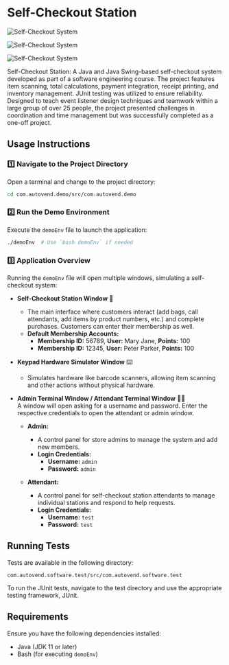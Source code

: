 # Self-Checkout Station

![Self-Checkout System](https://i.imgur.com/eGhaige.png)

![Self-Checkout System](https://i.imgur.com/23MEaa2.png)

![Self-Checkout System](https://i.imgur.com/zUGFJSN.png)

Self-Checkout Station: A Java and Java Swing-based self-checkout system developed as part of a software engineering course. The project features item scanning, total calculations, payment integration, receipt printing, and inventory management. JUnit testing was utilized to ensure reliability. Designed to teach event listener design techniques and teamwork within a large group of over 25 people, the project presented challenges in coordination and time management but was successfully completed as a one-off project.

## Usage Instructions

### 1️⃣ Navigate to the Project Directory
Open a terminal and change to the project directory:

```sh
cd com.autovend.demo/src/com.autovend.demo
```

### 2️⃣ Run the Demo Environment
Execute the `demoEnv` file to launch the application:

```sh
./demoEnv  # Use `bash demoEnv` if needed
```

### 3️⃣ Application Overview
Running the `demoEnv` file will open multiple windows, simulating a self-checkout system:

- **Self-Checkout Station Window** 🛒  
  - The main interface where customers interact (add bags, call attendants, add items by product numbers, etc.) and complete purchases. Customers can enter their membership as well.
  - **Default Membership Accounts:**  
    - **Membership ID:** 56789, **User:** Mary Jane, **Points:** 100  
    - **Membership ID:** 12345, **User:** Peter Parker, **Points:** 100  

- **Keypad Hardware Simulator Window** ⌨️  
  - Simulates hardware like barcode scanners, allowing item scanning and other actions without physical hardware.

- **Admin Terminal Window / Attendant Terminal Window** 👨‍💻  
  A window will open asking for a username and password. Enter the respective credentials to open the attendant or admin window.

  - **Admin:**  
    - A control panel for store admins to manage the system and add new members.
    - **Login Credentials:**  
      - **Username:** `admin`  
      - **Password:** `admin`

  - **Attendant:**  
    - A control panel for self-checkout station attendants to manage individual stations and respond to help requests.
    - **Login Credentials:**  
      - **Username:** `test`  
      - **Password:** `test`

## Running Tests
Tests are available in the following directory:
```
com.autovend.software.test/src/com.autovend.software.test
```
To run the JUnit tests, navigate to the test directory and use the appropriate testing framework, JUnit.

## Requirements
Ensure you have the following dependencies installed:
- Java (JDK 11 or later)
- Bash (for executing `demoEnv`)

